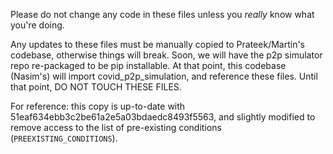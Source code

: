 Please do not change any code in these files unless you _really_ know what you're doing.
 
Any updates to these files must be manually copied to Prateek/Martin's codebase, otherwise things
will break. Soon, we will have the p2p simulator repo re-packaged to be pip installable. At that point,
this codebase (Nasim's) will import covid_p2p_simulation, and reference these files. Until that point,
DO NOT TOUCH THESE FILES.

For reference: this copy is up-to-date with 51eaf634ebb3c2be61a2e5a03bdaedc8493f5563, and slightly
modified to remove access to the list of pre-existing conditions (`PREEXISTING_CONDITIONS`).